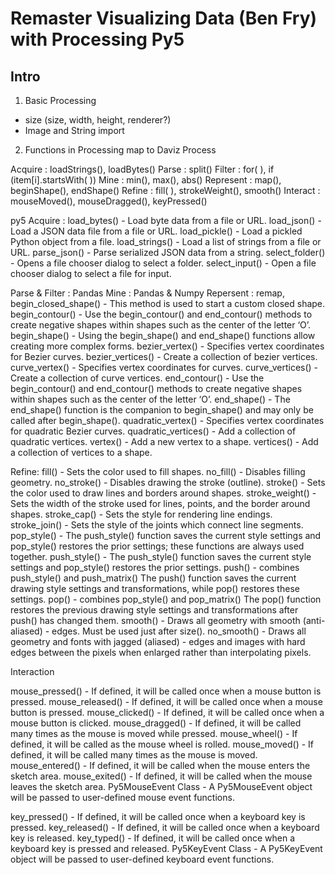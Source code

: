 # Remaster Visualizing Data (Ben Fry) with Processing Py5  

## Intro

1. Basic Processing
- size (size, width, height, renderer?)
- Image and String import

2. Functions in Processing map to Daviz Process

Acquire : loadStrings(), loadBytes()
Parse : split()
Filter : for( ), if (item[i].startsWith( ))
Mine : min(), max(), abs()
Represent : map(), beginShape(), endShape()
Refine : fill( ), strokeWeight(), smooth()
Interact : mouseMoved(), mouseDragged(), keyPressed()

py5
Acquire : 
load_bytes() - Load byte data from a file or URL.
load_json() - Load a JSON data file from a file or URL.
load_pickle() - Load a pickled Python object from a file.
load_strings() - Load a list of strings from a file or URL.
parse_json() - Parse serialized JSON data from a string.
select_folder() - Opens a file chooser dialog to select a folder.
select_input() - Open a file chooser dialog to select a file for input.

Parse & Filter : Pandas
Mine : Pandas & Numpy
Repersent : remap, 
begin_closed_shape() - This method is used to start a custom closed shape.
begin_contour() - Use the begin_contour() and end_contour() methods to create negative shapes within shapes such as the center of the letter ‘O’.
begin_shape() - Using the begin_shape() and end_shape() functions allow creating more complex forms.
bezier_vertex() - Specifies vertex coordinates for Bezier curves.
bezier_vertices() - Create a collection of bezier vertices.
curve_vertex() - Specifies vertex coordinates for curves.
curve_vertices() - Create a collection of curve vertices.
end_contour() - Use the begin_contour() and end_contour() methods to create negative shapes within shapes such as the center of the letter ‘O’.
end_shape() - The end_shape() function is the companion to begin_shape() and may only be called after begin_shape().
quadratic_vertex() - Specifies vertex coordinates for quadratic Bezier curves.
quadratic_vertices() - Add a collection of quadratic vertices.
vertex() - Add a new vertex to a shape.
vertices() - Add a collection of vertices to a shape.

Refine:
fill() - Sets the color used to fill shapes.
no_fill() - Disables filling geometry.
no_stroke() - Disables drawing the stroke (outline).
stroke() - Sets the color used to draw lines and borders around shapes.
stroke_weight() - Sets the width of the stroke used for lines, points, and the border around shapes.
stroke_cap() - Sets the style for rendering line endings.
stroke_join() - Sets the style of the joints which connect line segments.
pop_style() - The push_style() function saves the current style settings and pop_style() restores the prior settings; these functions are always used together.
push_style() - The push_style() function saves the current style settings and pop_style() restores the prior settings.
push() - combines push_style() and push_matrix() The push() function saves the current drawing style settings and transformations, while pop() restores these settings.
pop() - combines pop_style() and pop_matrix() The pop() function restores the previous drawing style settings and transformations after push() has changed them.
smooth() - Draws all geometry with smooth (anti-aliased) - edges. Must be used just after size().
no_smooth() - Draws all geometry and fonts with jagged (aliased) - edges and images with hard edges between the pixels when enlarged rather than interpolating pixels.

Interaction

mouse_pressed() - If defined, it will be called once when a mouse button is pressed.
mouse_released() - If defined, it will be called once when a mouse button is pressed.
mouse_clicked() - If defined, it will be called once when a mouse button is clicked.
mouse_dragged() - If defined, it will be called many times as the mouse is moved while pressed.
mouse_wheel() - If defined, it will be called as the mouse wheel is rolled.
mouse_moved() - If defined, it will be called many times as the mouse is moved.
mouse_entered() - If defined, it will be called when the mouse enters the sketch area.
mouse_exited() - If defined, it will be called when the mouse leaves the sketch area.
Py5MouseEvent Class - A Py5MouseEvent object will be passed to user-defined mouse event functions.

key_pressed() - If defined, it will be called once when a keyboard key is pressed.
key_released() - If defined, it will be called once when a keyboard key is released.
key_typed() - If defined, it will be called once when a keyboard key is pressed and released.
Py5KeyEvent Class - A Py5KeyEvent object will be passed to user-defined keyboard event functions.
